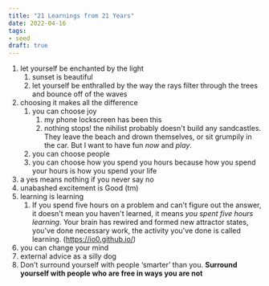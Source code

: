 ```yaml
---
title: "21 Learnings from 21 Years"
date: 2022-04-16
tags:
- seed
draft: true
---
```


1. let yourself be enchanted by the light
	1. sunset is beautiful
	2. let yourself be enthralled by the way the rays filter through the trees and bounce off of the waves
2. choosing it makes all the difference
	1. you can choose joy
		1. my phone lockscreen has been this
		2. nothing stops! the nihilist probably doesn't build any sandcastles. They leave the beach and drown themselves, or sit grumpily in the car. But I want to have fun _now_ and _play_.
	2. you can choose people
	3. you can choose how you spend you hours because how you spend your hours is how you spend your life
3. a yes means nothing if you never say no
4. unabashed excitement is Good (tm)
5. learning is learning
	1. If you spend five hours on a problem and can't figure out the answer, it doesn't mean you haven't learned, it means _you spent five hours learning_. Your brain has rewired and formed new attractor states, you've done necessary work, the activity you've done is called learning. (https://io0.github.io/)
6. you can change your mind
7. external advice as a silly dog
8. Don’t surround yourself with people ‘smarter’ than you. **Surround yourself with people who are free in ways you are not**
